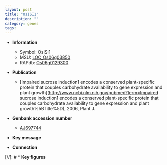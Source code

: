 ```yaml
---
layout: post
title: "OsISI1"
description: ""
category: genes
tags: 
---
```


* **Information**  
    + Symbol: OsISI1  
    + MSU: [LOC_Os06g03850](http://rice.plantbiology.msu.edu/cgi-bin/ORF_infopage.cgi?orf=LOC_Os06g03850)  
    + RAPdb: [Os06g0129300](http://rapdb.dna.affrc.go.jp/viewer/gbrowse_details/irgsp1?name=Os06g0129300)  

* **Publication**  
    + [Impaired sucrose induction1 encodes a conserved plant-specific protein that couples carbohydrate availability to gene expression and plant growth](http://www.ncbi.nlm.nih.gov/pubmed?term=Impaired sucrose induction1 encodes a conserved plant-specific protein that couples carbohydrate availability to gene expression and plant growth%5BTitle%5D), 2006, Plant J.

* **Genbank accession number**  
    + [AJ697744](http://www.ncbi.nlm.nih.gov/nuccore/AJ697744)

* **Key message**  

* **Connection**  

[//]: # * **Key figures**  


